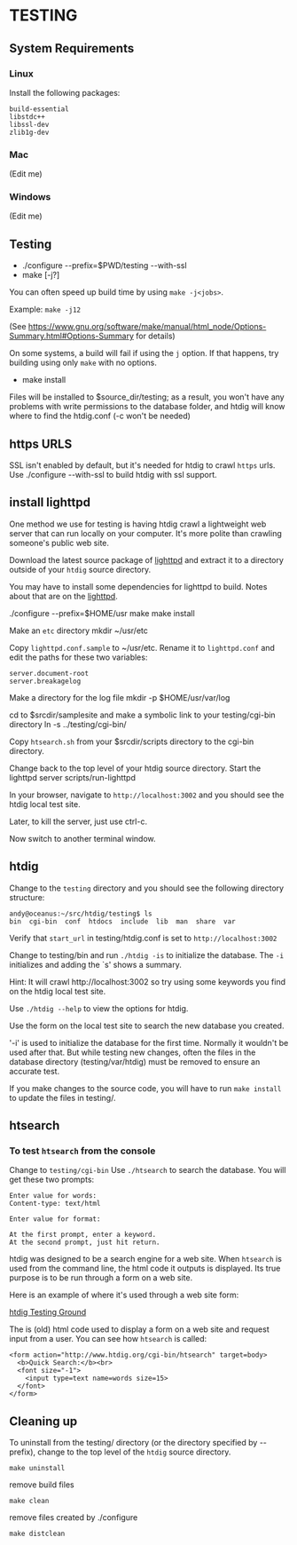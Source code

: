 # TESTING

## System Requirements

### Linux
Install the following packages:

    build-essential
    libstdc++
    libssl-dev
    zlib1g-dev

### Mac
(Edit me)

### Windows
(Edit me)

## Testing
* ./configure --prefix=$PWD/testing --with-ssl
* make [-j?]

You can often speed up build time by using `make -j<jobs>`.

Example: `make -j12`

(See https://www.gnu.org/software/make/manual/html_node/Options-Summary.html#Options-Summary for details)

On some systems, a build will fail if using the `j` option. If that happens,
try building using only `make` with no options.

* make install

Files will be installed to $source_dir/testing; as a result, you won't have
any problems with write permissions to the database folder, and htdig will
know where to find the htdig.conf (-c won't be needed)

## https URLS
SSL isn't enabled by default, but it's needed for htdig to crawl `https`
urls. Use ./configure --with-ssl to build htdig with ssl support.

## install lighttpd

One method we use for testing is having htdig crawl a lightweight web server
that can run locally on your computer. It's more polite than crawling someone's
public web site.

Download the latest source package of [lighttpd](http://www.lighttpd.net/)
and extract it to a directory outside of your `htdig` source directory.

You may have to install some dependencies for lighttpd to build.
Notes about that are on the [lighttpd](wiki).

./configure --prefix=$HOME/usr
make
make install

Make an `etc` directory
    mkdir ~/usr/etc

Copy `lighttpd.conf.sample` to ~/usr/etc.
Rename it to `lighttpd.conf` and edit the paths for these two variables:

    server.document-root
    server.breakagelog

Make a directory for the log file
    mkdir -p $HOME/usr/var/log

cd to $srcdir/samplesite and make a symbolic link to your testing/cgi-bin directory
    ln -s ../testing/cgi-bin/

Copy `htsearch.sh` from your $srcdir/scripts directory to the cgi-bin directory.

Change back to the top level of your htdig source directory.
Start the lighttpd server
    scripts/run-lighttpd

In your browser, navigate to `http://localhost:3002` and you should see
the htdig local test site.

Later, to kill the server, just use ctrl-c.

Now switch to another terminal window.

## htdig

Change to the `testing` directory and you should see the following directory structure:
```
andy@oceanus:~/src/htdig/testing$ ls
bin  cgi-bin  conf  htdocs  include  lib  man  share  var
```

Verify that `start_url` in testing/htdig.conf is set to `http://localhost:3002`

Change to testing/bin and run `./htdig -is` to initialize the database. The
`-i` initializes and adding the `s' shows a summary.

Hint: It will crawl http://localhost:3002 so try using some keywords you find
on the htdig local test site.

Use `./htdig --help` to view the options for htdig.

Use the form on the local test site to search the new database you created.

'-i' is used to initialize the database for the first time. Normally it
wouldn't be used after that. But while testing new changes, often the files
in the database directory (testing/var/htdig) must be removed to ensure
an accurate test.

If you make changes to the source code, you will have to run `make install`
to update the files in testing/.

## htsearch

### To test `htsearch` from the console

Change to `testing/cgi-bin`
Use `./htsearch` to search the database. You will get these two prompts:
```
Enter value for words:
Content-type: text/html

Enter value for format:
```
    At the first prompt, enter a keyword.
    At the second prompt, just hit return.

htdig was designed to be a search engine for a web site. When `htsearch` is
used from the command line, the html code it outputs is displayed. Its true
purpose is to be run through a form on a web site.

Here is an example of where it's used through a web site form:

[htdig Testing Ground](http://htdig.dreamhosters.com/)

The is (old) html code used to display a form on a web site and request
input from a user. You can see how `htsearch` is called:

```
<form action="http://www.htdig.org/cgi-bin/htsearch" target=body>
  <b>Quick Search:</b><br>
  <font size="-1">
    <input type=text name=words size=15>
  </font>
</form>
```

## Cleaning up

To uninstall from the testing/ directory (or the directory specified by --prefix),
change to the top level of the `htdig` source directory.

    make uninstall

remove build files

    make clean

remove files created by ./configure

    make distclean
